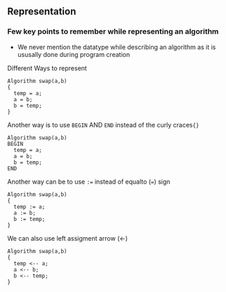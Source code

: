 ## Representation

### Few key points to remember while representing an algorithm
- We never mention the datatype while describing an algorithm as it is ususally done during program creation

Different Ways to represent
```
Algorithm swap(a,b)
{
  temp = a;
  a = b;
  b = temp;
}
```

Another way is to use `BEGIN` AND `END` instead of the curly craces`{}`
```
Algorithm swap(a,b)
BEGIN
  temp = a;
  a = b;
  b = temp;
END
```

Another way can be to use `:=` instead of equalto (`=`) sign
```
Algorithm swap(a,b)
{
  temp := a;
  a := b;
  b := temp;
}
```

We can also use left assigment arrow (&larr;)
```
Algorithm swap(a,b)
{
  temp <-- a;
  a <-- b;
  b <-- temp;
}
```
